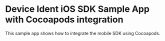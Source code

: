 # Device Ident iOS SDK Sample App with Cocoapods integration
This sample app shows how to integrate the mobile SDK using Cocoapods.

